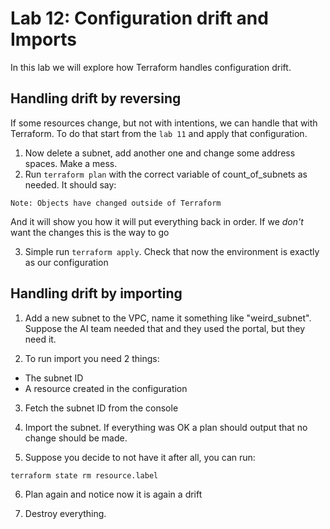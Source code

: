 # Lab 12: Configuration drift and Imports

In this lab we will explore how Terraform handles configuration drift.

## Handling drift by reversing

If some resources change, but not with intentions, we can handle that with Terraform. 
To do that start from the `lab 11` and apply that configuration.

1. Now delete a subnet, add another one and change some address spaces. Make a mess.
2. Run `terraform plan` with the correct variable of count_of_subnets as needed. It should say:

```
Note: Objects have changed outside of Terraform
```

And it will show you how it will put everything back in order. If we *don't* want the changes this is the way to go

3. Simple run `terraform apply`. Check that now the environment is exactly as our configuration

## Handling drift by importing

1. Add a new subnet to the VPC, name it something like "weird_subnet". Suppose the AI team needed that and they used the portal, but they need it.

2. To run import you need 2 things:

- The subnet ID
- A resource created in the configuration

3. Fetch the subnet ID from the console

4. Import the subnet. If everything was OK a plan should output that no change should be made.

5. Suppose you decide to not have it after all, you can run:

```bash
terraform state rm resource.label
```

6. Plan again and notice now it is again a drift

7. Destroy everything.

